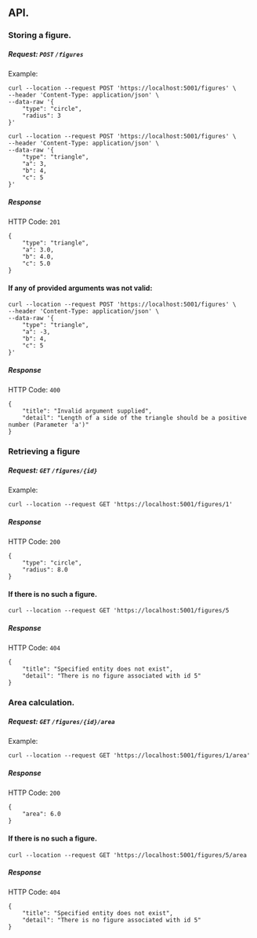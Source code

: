 ## API.

### Storing a figure.

##### Request: ```POST``` ```/figures```

Example:

```
curl --location --request POST 'https://localhost:5001/figures' \
--header 'Content-Type: application/json' \
--data-raw '{
    "type": "circle",
    "radius": 3
}'
```

```
curl --location --request POST 'https://localhost:5001/figures' \
--header 'Content-Type: application/json' \
--data-raw '{
    "type": "triangle",
    "a": 3,
    "b": 4,
    "c": 5
}'
```

##### Response

HTTP Code: ```201```

```
{
    "type": "triangle",
    "a": 3.0,
    "b": 4.0,
    "c": 5.0
}
```

#### If any of provided arguments was not valid:

```
curl --location --request POST 'https://localhost:5001/figures' \
--header 'Content-Type: application/json' \
--data-raw '{
    "type": "triangle",
    "a": -3,
    "b": 4,
    "c": 5
}'
```

##### Response

HTTP Code: ```400```

```
{
    "title": "Invalid argument supplied",
    "detail": "Length of a side of the triangle should be a positive number (Parameter 'a')"
}
```

### Retrieving a figure

##### Request: ```GET``` ```/figures/{id}```

Example:

```
curl --location --request GET 'https://localhost:5001/figures/1'
```

##### Response

HTTP Code: ```200```

```
{
    "type": "circle",
    "radius": 8.0
}
```

#### If there is no such a figure.

```curl --location --request GET 'https://localhost:5001/figures/5```

##### Response

HTTP Code: ```404```

```
{
    "title": "Specified entity does not exist",
    "detail": "There is no figure associated with id 5"
}
```

### Area calculation.

##### Request: ```GET``` ```/figures/{id}/area```

Example:

```
curl --location --request GET 'https://localhost:5001/figures/1/area'
```

##### Response

HTTP Code: ```200```

```
{
    "area": 6.0
}
```

#### If there is no such a figure.

```curl --location --request GET 'https://localhost:5001/figures/5/area```

##### Response

HTTP Code: ```404```

```
{
    "title": "Specified entity does not exist",
    "detail": "There is no figure associated with id 5"
}
```
